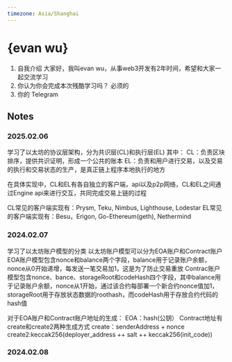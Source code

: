 ```yaml
---
timezone: Asia/Shanghai
---
```


# {evan wu}

1. 自我介绍
大家好，我叫evan wu，从事web3开发有2年时间，希望和大家一起交流学习
2. 你认为你会完成本次残酷学习吗？
必须的
3. 你的 Telegram

## Notes

<!-- Content_START -->

### 2025.02.06
学习了以太坊的协议层架构，分为共识层(CL)和执行层(EL) 
其中：
CL：负责区块排序，提供共识证明，形成一个公共的账本
EL：负责和用户进行交易，以及交易的执行和交易状态的生产，是真正链上程序本地执行的地方

在具体实现中，CL和EL有各自独立的客户端，api以及p2p网络，CL和EL之间通过Engine api来进行交互，共同完成交易上链的过程

CL常见的客户端实现有：Prysm, Teku, Nimbus, Lighthouse, Lodestar
EL常见的客户端实现有：Besu，Erigon, Go-Ethereum(geth), Nethermind

### 2024.02.07
学习了以太坊账户模型的分类
以太坊账户模型可以分为EOA账户和Contract账户
EOA账户模型包含nonce和balance两个字段，balance用于记录账户余额，nonce从0开始递增，每发送一笔交易加1，这是为了防止交易重放
Contrac账户模型包含nonce、bance、storageRoot和codeHash四个字段，其中balance用于记录账户余额，nonce从1开始，通过该合约每部署一个新合约nonce值加1，storageRoot用于存放状态数据的roothash，而codeHash用于存放合约代码的hash值

对于EOA账户和Contract账户地址的生成：
EOA：hash(公钥）
Contract地址有create和create2两种生成方式
create：senderAddress + nonce
create2:keccak256(deployer_address ++ salt ++ keccak256(init_code))


### 2024.02.08

<!-- Content_END -->
